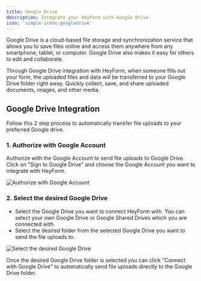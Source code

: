 ```yaml
---
title: Google Drive
description: Integrate your HeyForm with Google Drive.
icon: 'simple-icons:googledrive'
---
```


Google Drive is a cloud-based file storage and synchronization service that allows you to save files online and access them anywhere from any smartphone, tablet, or computer. Google Drive also makes it easy for others to edit and collaborate.

Through Google Drive integration with HeyForm, when someone fills out your form, the uploaded files and data will be transferred to your Google Drive folder right away. Quickly collect, save, and share uploaded documents, images, and other media.

## Google Drive Integration

Follow this 2 step process to automatically transfer file uploads to your preferred Google drive.

### 1. Authorize with Google Account
    
Authorize with the Google Account to send file uploads to Google Drive. Click on "Sign to Google Drive" and choose the Google Account you want to integrate with HeyForm.

<img
  src="/images/integration-google-drive.png"
  alt="Authorize with Google Account"
  data-zoomable
/>

### 2. Select the desired Google Drive
- Select the Google Drive you want to connect HeyForm with. You can select your own Google Drive or Google Shared Drives which you are connected with.
- Select the desired folder from the selected Google Drive you want to send the file uploads to.

<img
  src="/images/integration-google-drive-02.png"
  alt="Select the desired Google Drive"
  data-zoomable
/>

Once the desired Google Drive folder is selected you can click "Connect with Google Drive" to automatically send file uploads directly to the Google Drive folder.


